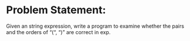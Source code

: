 #  Problem Statement:
Given an string expression, write a program to examine whether the pairs and the orders of “(“, “)” are correct in exp. 
